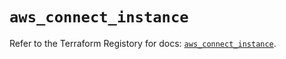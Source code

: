 # `aws_connect_instance`

Refer to the Terraform Registory for docs: [`aws_connect_instance`](https://registry.terraform.io/providers/hashicorp/aws/5.11.0/docs/resources/connect_instance).
